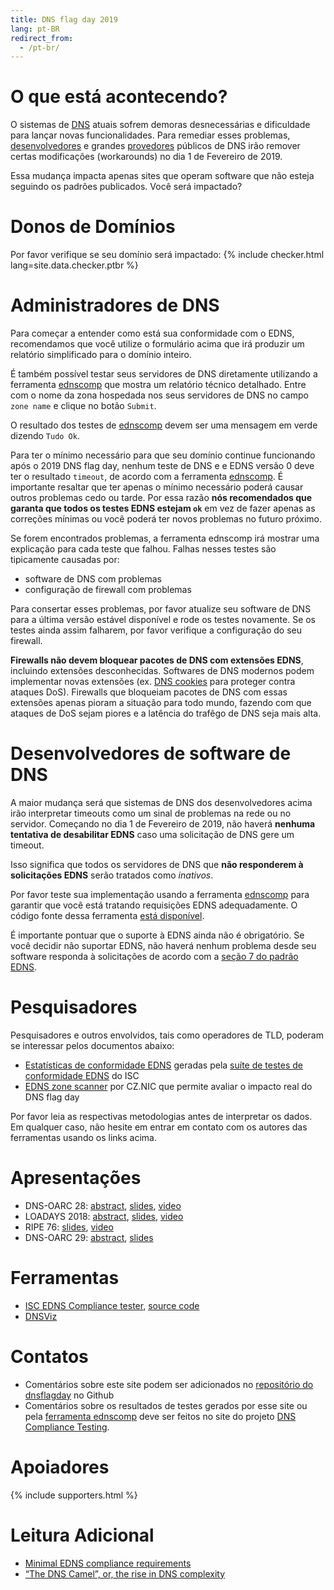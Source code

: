 ```yaml
---
title: DNS flag day 2019
lang: pt-BR
redirect_from:
  - /pt-br/
---
```


O que está acontecendo?
=======================
O sistemas de [DNS](https://pt.wikipedia.org/wiki/Domain_Name_System) atuais sofrem demoras desnecessárias e dificuldade para lançar novas funcionalidades. Para remediar esses problemas, [desenvolvedores](#apoiadores) e grandes [provedores](#apoiadores) públicos de DNS irão remover certas modificações (workarounds) no dia 1 de Fevereiro de 2019.

Essa mudança impacta apenas sites que operam software que não esteja seguindo os padrões publicados. Você será impactado?

Donos de Domínios
=================
Por favor verifique se seu domínio será impactado:
{% include checker.html lang=site.data.checker.ptbr %}

Administradores de DNS
======================
Para começar a entender como está sua conformidade com o EDNS, recomendamos que você utilize o formulário acima que irá produzir um relatório simplificado para o domínio inteiro.

É também possível testar seus servidores de DNS diretamente utilizando a ferramenta [ednscomp](https://ednscomp.isc.org/ednscomp) que mostra um relatório técnico detalhado. Entre com o nome da zona hospedada nos seus servidores de DNS no campo `zone name` e clique no botão `Submit`.

O resultado dos testes de [ednscomp](https://ednscomp.isc.org/ednscomp) devem ser uma mensagem em verde dizendo `Tudo Ok`.

Para ter o mínimo necessário para que seu domínio continue funcionando após o 2019 DNS flag day, nenhum teste de DNS e e EDNS versão 0 deve ter o resultado `timeout`, de acordo com a ferramenta [ednscomp](https://ednscomp.isc.org/ednscomp). É importante resaltar que ter apenas o mínimo necessário poderá causar outros problemas cedo ou tarde. Por essa razão **nós recomendados que garanta que todos os testes EDNS estejam `ok`** em vez de fazer apenas as correções mínimas ou você poderá ter novos problemas no futuro próximo.

Se forem encontrados problemas, a ferramenta ednscomp irá mostrar uma explicação para cada teste que falhou. Falhas nesses testes são tipicamente causadas por:
* software de DNS com problemas
* configuração de firewall com problemas

Para consertar esses problemas, por favor atualize seu software de DNS para a última versão estável disponível e rode os testes novamente. Se os testes ainda assim falharem, por favor verifique a configuração do seu firewall.

**Firewalls não devem bloquear pacotes de DNS com extensões EDNS**, incluindo extensões desconhecidas. Softwares de DNS modernos podem implementar novas extensões (ex. [DNS cookies](https://tools.ietf.org/html/rfc7873) para proteger contra ataques DoS). Firewalls que bloqueiam pacotes de DNS com essas extensões apenas pioram a situação para todo mundo, fazendo com que ataques de DoS sejam piores e a latência do trafêgo de DNS seja mais alta.

Desenvolvedores de software de DNS
==================================
A maior mudança será que sistemas de DNS dos desenvolvedores acima irão interpretar timeouts como um sinal de problemas na rede ou no servidor. Começando no dia 1 de Fevereiro de 2019, não haverá **nenhuma tentativa de desabilitar EDNS** caso uma solicitação de DNS gere um timeout.

Isso significa que todos os servidores de DNS que **não responderem à solicitações EDNS** serão tratados como *inativos*.

Por favor teste sua implementação usando a ferramenta [ednscomp](https://ednscomp.isc.org/ednscomp) para garantir que você está tratando requisições EDNS adequadamente. O código fonte dessa ferramenta [está disponível](https://gitlab.isc.org/isc-projects/DNS-Compliance-Testing).

É importante pontuar que o suporte à EDNS ainda não é obrigatório. Se você decidir não suportar EDNS, não haverá nenhum problema desde seu software responda à solicitações de acordo com a [seção 7 do padrão EDNS](https://tools.ietf.org/html/rfc6891#section-7).

Pesquisadores
=============
Pesquisadores e outros envolvidos, tais como operadores de TLD, poderam se interessar pelos documentos abaixo:
 * [Estatísticas de conformidade EDNS](https://ednscomp.isc.org/) geradas pela [suíte de testes de conformidade EDNS](https://gitlab.isc.org/isc-projects/DNS-Compliance-Testing) do ISC
 * [EDNS zone scanner](https://gitlab.labs.nic.cz/knot/edns-zone-scanner/) por CZ.NIC que permite avaliar o impacto real do DNS flag day

 Por favor leia as respectivas metodologias antes de interpretar os dados. Em qualquer caso, não hesite em entrar em contato com os autores das ferramentas usando os links acima.

Apresentações
=============

 * DNS-OARC 28: [abstract](https://indico.dns-oarc.net/event/28/contributions/515/), [slides](https://indico.dns-oarc.net/event/28/contributions/515/attachments/490/799/Removing_EDNS_Workarounds.pdf), [video](https://www.youtube.com/watch?v=9YYH8JFH_bY&feature=youtu.be&t=5198)
 * LOADAYS 2018: [abstract](http://loadays.org/pages/dnsupdate.html), [slides](http://loadays.org/files/plexis-edns-workaround-removal-loadays-2018.pdf), [video](https://www.youtube.com/watch?v=OXbbH0ORmSY)
 * RIPE 76: [slides](https://ripe76.ripe.net/presentations/159-edns.pdf), [video](https://ripe76.ripe.net/archives/video/161)
 * DNS-OARC 29: [abstract](https://indico.dns-oarc.net/event/29/contributions/662/), [slides](https://indico.dns-oarc.net/event/29/contributions/662/attachments/634/1063/EDNS_Flag_Day_-_OARC29.pdf)

Ferramentas
===========

 * [ISC EDNS Compliance tester](https://ednscomp.isc.org/), [source code](https://gitlab.isc.org/isc-projects/DNS-Compliance-Testing)
 * [DNSViz](http://dnsviz.net/)

Contatos
========

 * Comentários sobre este site podem ser adicionados no [repositório do dnsflagday](https://github.com/dns-violations/dnsflagday/issues) no Github
 * Comentários sobre os resultados de testes gerados por esse site ou pela [ferramenta ednscomp](https://ednscomp.isc.org/ednscomp) deve ser feitos no site do projeto [DNS Compliance Testing](https://gitlab.isc.org/isc-projects/DNS-Compliance-Testing).

Apoiadores
==========
{% include supporters.html %}

Leitura Adicional
=================
 * [Minimal EDNS compliance requirements](https://datatracker.ietf.org/doc/draft-spacek-edns-camel-diet/)
 * [“The DNS Camel”, or, the rise in DNS complexity](https://blog.powerdns.com/2018/03/22/the-dns-camel-or-the-rise-in-dns-complexit/)

